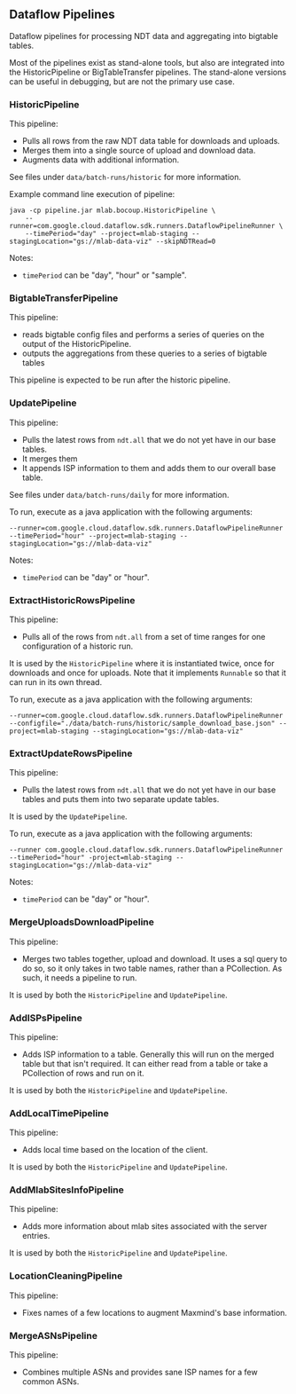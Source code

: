 ## Dataflow Pipelines

Dataflow pipelines for processing NDT data and aggregating into bigtable tables.

Most of the pipelines exist as stand-alone tools, but also are integrated into the
HistoricPipeline or BigTableTransfer pipelines. The stand-alone versions can
be useful in debugging, but are not the primary use case.

### HistoricPipeline

This pipeline:

* Pulls all rows from the raw NDT data table for downloads and uploads.
* Merges them into a single source of upload and download data.
* Augments data with additional information.

See files under `data/batch-runs/historic` for more information.

Example command line execution of pipeline:

```
java -cp pipeline.jar mlab.bocoup.HistoricPipeline \
    --runner=com.google.cloud.dataflow.sdk.runners.DataflowPipelineRunner \
    --timePeriod="day" --project=mlab-staging --stagingLocation="gs://mlab-data-viz" --skipNDTRead=0
```

Notes:

* `timePeriod` can be "day", "hour" or "sample".

### BigtableTransferPipeline

This pipeline:

* reads bigtable config files and performs a series of queries on the output of
the HistoricPipeline.
* outputs the aggregations from these queries to a series of bigtable tables

This pipeline is expected to be run after the historic pipeline.

### UpdatePipeline

This pipeline:

* Pulls the latest rows from `ndt.all` that we do not yet have in our base tables.
* It merges them
* It appends ISP information to them and adds them to our overall base table.

See files under `data/batch-runs/daily` for more information.

To run, execute as a java application with the following arguments:

`--runner=com.google.cloud.dataflow.sdk.runners.DataflowPipelineRunner --timePeriod="hour" --project=mlab-staging --stagingLocation="gs://mlab-data-viz"`

Notes:
* `timePeriod` can be "day" or "hour".

### ExtractHistoricRowsPipeline

This pipeline:

* Pulls all of the rows from `ndt.all` from a set of time ranges for one
configuration of a historic run.

It is used by the `HistoricPipeline` where it is instantiated twice, once for
downloads and once for uploads. Note that it implements `Runnable` so that it
can run in its own thread.

To run, execute as a java application with the following arguments:

`--runner=com.google.cloud.dataflow.sdk.runners.DataflowPipelineRunner --configfile="./data/batch-runs/historic/sample_download_base.json" --project=mlab-staging --stagingLocation="gs://mlab-data-viz"`


### ExtractUpdateRowsPipeline

This pipeline:

* Pulls the latest rows from `ndt.all` that we do not yet have in our base tables
and puts them into two separate update tables.

It is used by the `UpdatePipeline`.

To run, execute as a java application with the following arguments:

`--runner com.google.cloud.dataflow.sdk.runners.DataflowPipelineRunner --timePeriod="hour" -project=mlab-staging --stagingLocation="gs://mlab-data-viz"`

Notes:
* `timePeriod` can be "day" or "hour".


### MergeUploadsDownloadPipeline

This pipeline:

* Merges two tables together, upload and download. It uses a sql query to do so,
so it only takes in two table names, rather than a PCollection. As such, it needs
a pipeline to run.

It is used by both the `HistoricPipeline` and `UpdatePipeline`.


### AddISPsPipeline

This pipeline:

* Adds ISP information to a table. Generally this will run on the merged table
but that isn't required. It can either read from a table or take a PCollection
of rows and run on it.

It is used by both the `HistoricPipeline` and `UpdatePipeline`.

### AddLocalTimePipeline

This pipeline:

* Adds local time based on the location of the client.

It is used by both the `HistoricPipeline` and `UpdatePipeline`.

### AddMlabSitesInfoPipeline

This pipeline:

* Adds more information about mlab sites associated with the server entries.

It is used by both the `HistoricPipeline` and `UpdatePipeline`.

### LocationCleaningPipeline

This pipeline:

* Fixes names of a few locations to augment Maxmind's base information.

### MergeASNsPipeline

This pipeline:

* Combines multiple ASNs and provides sane ISP names for a few common ASNs.
